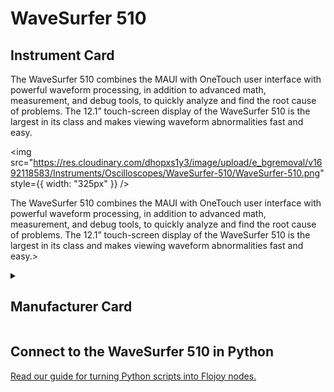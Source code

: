 
# WaveSurfer 510

## Instrument Card

<div className="flex">

<div>

The WaveSurfer 510 combines the MAUI with OneTouch user interface with powerful waveform processing, in addition to advanced math, measurement, and debug tools, to quickly analyze and find the root cause of problems. The 12.1” touch-screen display of the WaveSurfer 510 is the largest in its class and makes viewing waveform abnormalities fast and easy.

</div>

<img src="https://res.cloudinary.com/dhopxs1y3/image/upload/e_bgremoval/v1692118583/Instruments/Oscilloscopes/WaveSurfer-510/WaveSurfer-510.png" style={{ width: "325px" }} />

</div>

The WaveSurfer 510 combines the MAUI with OneTouch user interface with powerful waveform processing, in addition to advanced math, measurement, and debug tools, to quickly analyze and find the root cause of problems. The 12.1” touch-screen display of the WaveSurfer 510 is the largest in its class and makes viewing waveform abnormalities fast and easy.>

<details>
<summary><h2>Manufacturer Card</h2></summary>

<img src="https://res.cloudinary.com/dhopxs1y3/image/upload/v1692125958/Instruments/Vendor%20Logos/Teledyne.png" style={{ width: "100%", objectFit: "cover" }} />

Teledyne LeCroy is an American manufacturer of oscilloscopes, protocol analyzers and other test equipment. LeCroy is now a subsidiary of Teledyne Technologies. <a href="https://www.teledynelecroy.com/">Website</a>.

<ul>
  <li>Headquarters: USA</li>
  <li>Yearly Revenue (millions, USD): 5458.6</li>
</ul>
</details>

## Connect to the WaveSurfer 510 in Python

[Read our guide for turning Python scripts into Flojoy nodes.](https://docs.flojoy.ai/custom-nodes/creating-custom-node/)

